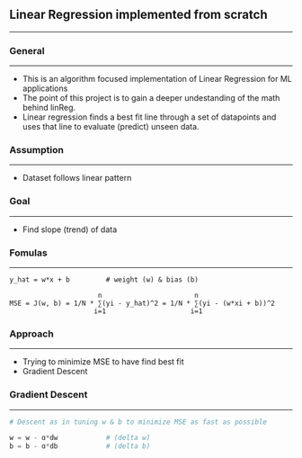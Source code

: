 ## Linear Regression implemented from scratch
___

### General
___
- This is an algorithm focused implementation of Linear Regression for ML applications
- The point of this project is to gain a deeper undestanding of the math behind linReg. 
- Linear regression finds a best fit line through a set of datapoints and uses that line to evaluate (predict) unseen data. 


### Assumption
___
- Dataset follows linear pattern

### Goal
___
- Find slope (trend) of data

### Fomulas
___
```
y_hat = w*x + b         # weight (w) & bias (b)

                      n                       n
MSE = J(w, b) = 1/N * ∑(yi - y_hat)^2 = 1/N * ∑(yi - (w*xi + b))^2
                     i=1                     i=1
```

### Approach
___
- Trying to minimize MSE to have find best fit
- Gradient Descent

### Gradient Descent
___
```python
# Descent as in tuning w & b to minimize MSE as fast as possible

w = w - ɑ*dw            # (delta w)
b = b - ɑ*db            # (delta b)

```

